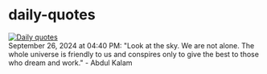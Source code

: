 # daily-quotes
[![Daily quotes](https://github.com/ceepu8/daily-quotes/actions/workflows/daily-quote.yml/badge.svg)](https://github.com/ceepu8/daily-quotes/actions/workflows/daily-quote.yml)<br/>
September 26, 2024 at 04:40 PM: "Look at the sky. We are not alone. The whole universe is friendly to us and conspires only to give the best to those who dream and work." - Abdul Kalam
